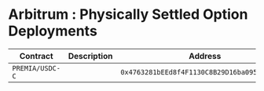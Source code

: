 # Arbitrum : Physically Settled Option Deployments

| Contract        | Description | Address                                      |                                                                              |
| --------------- | ----------- | -------------------------------------------- | ---------------------------------------------------------------------------- |
| `PREMIA/USDC-C` |             | `0x4763281bEEd8f4F1130C8B29D16ba09516e17e99` | [🔗](https://arbiscan.io/address/0x4763281bEEd8f4F1130C8B29D16ba09516e17e99) |
